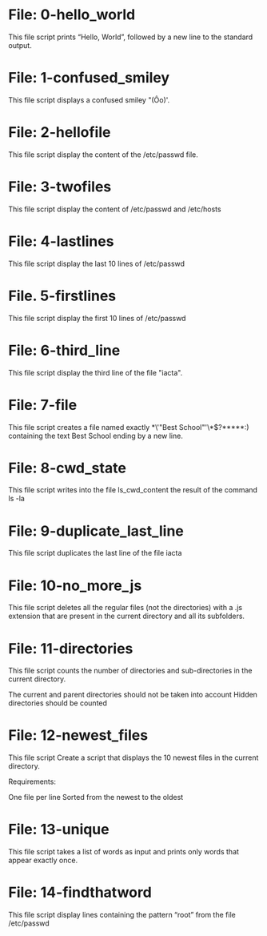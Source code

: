 # File: 0-hello_world
This file script prints “Hello, World”, followed by a new line to the standard output.
# File: 1-confused_smiley
This file script displays a confused smiley "(Ôo)'.
# File: 2-hellofile
This file script display the content of the /etc/passwd file.
# File: 3-twofiles
This file script display the content of /etc/passwd and /etc/hosts
# File: 4-lastlines
This file script display the last 10 lines of /etc/passwd
# File. 5-firstlines
This file script display the first 10 lines of /etc/passwd
# File: 6-third_line
This file script display the third line of the file "iacta".
# File: 7-file
This file script creates a file named exactly \*\\'"Best School"\'\\*$\?\*\*\*\*\*:) containing the text Best School ending by a new line.
# File: 8-cwd_state
This file script writes into the file ls_cwd_content the result of the command ls -la
# File: 9-duplicate_last_line
This file script duplicates the last line of the file iacta
# File: 10-no_more_js
This file script deletes all the regular files (not the directories) with a .js extension that are present in the current directory and all its subfolders.
# File: 11-directories
This file script counts the number of directories and sub-directories in the current directory.

The current and parent directories should not be taken into account
Hidden directories should be counted
# File: 12-newest_files
This file script Create a script that displays the 10 newest files in the current directory.

Requirements:

One file per line
Sorted from the newest to the oldest
# File: 13-unique
This file script takes a list of words as input and prints only words that appear exactly once.
# File: 14-findthatword
This file script display lines containing the pattern “root” from the file /etc/passwd
